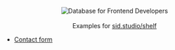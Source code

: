 <p align="center">
<img alt="Database for
Frontend Developers" src="https://sid.studio/assets/shelf-cover.png"/>
<br/><br/>
Examples for <a href="https://sid.studio/shelf/">sid.studio/shelf</a>
</p>

- [Contact form](/contact)
